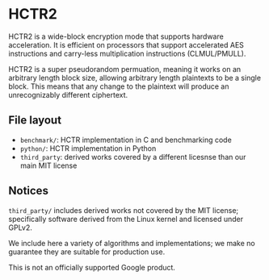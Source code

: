 # HCTR2

HCTR2 is a wide-block encryption mode that supports hardware acceleration. It is
efficient on processors that support accelerated AES instructions and carry-less
multiplication instructions (CLMUL/PMULL).

HCTR2 is a super pseudorandom permuation, meaning it works on an arbitrary
length block size, allowing arbitrary length plaintexts to be a single block.
This means that any change to the plaintext will produce an unrecognizably
different ciphertext.

## File layout

 * `benchmark/`: HCTR implementation in C and benchmarking code
 * `python/`: HCTR implementation in Python
 * `third_party`: derived works covered by a different licesnse than our main MIT license

## Notices

`third_party/` includes derived works not covered by the MIT license;
specifically software derived from the Linux kernel and licensed under GPLv2.

We include here a variety of algorithms and implementations; we make no
guarantee they are suitable for production use.

This is not an officially supported Google product.
